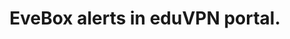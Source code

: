 ---
title: EveBox alerts in eduVPN portal. 
description: Ship EveBox alerts eduVPN portal.
category: DPI
---